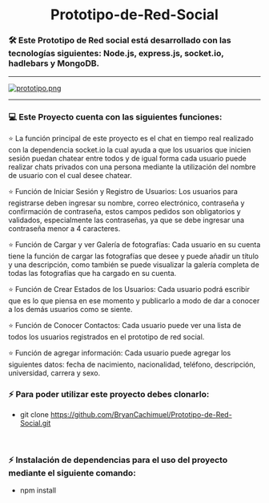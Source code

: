 # <h1 align= "center">Prototipo-de-Red-Social</h1>

<h3> 🛠 Este Prototipo de Red social está desarrollado con las tecnologías siguientes: Node.js, express.js, socket.io, hadlebars y MongoDB.</h3>
<hr>

[![prototipo.png](https://i.postimg.cc/RVgXY0HG/prototipo.png)](https://postimg.cc/Vdbqrm4b)

<hr>

### <h3> :computer: Este Proyecto cuenta con las siguientes funciones: </h3>

<p  aligth="justify"> ⭐️ La función principal de este proyecto es el chat en tiempo real realizado con la dependencia socket.io la cual ayuda a que los usuarios que inicien sesión puedan chatear entre todos y de igual forma cada usuario puede realizar chats privados con una persona mediante la utilización del nombre de usuario con el cual desee chatear.

<p aligth="justify"> ⭐️ Función de Iniciar Sesión y Registro de Usuarios: Los usuarios para registrarse deben ingresar su nombre, correo electrónico, contraseña y confirmación de contraseña, estos campos pedidos son obligatorios y validados, especialmente las contraseñas, ya que se debe ingresar una contraseña menor a 4 caracteres.

<p aligth="justify"> ⭐️ Función de Cargar y ver Galería de fotografías: Cada usuario en su cuenta tiene la función de cargar las fotografías que desee y puede añadir un título y una descripción, como también se puede visualizar la galería completa de todas las fotografías que ha cargado en su cuenta.

<p aligth="justify"> ⭐️ Función de Crear Estados de los Usuarios: Cada usuario podrá escribir que es lo que piensa en ese momento y publicarlo a modo de dar a conocer a los demás usuarios como se siente.

<p aligth="justify"> ⭐️ Función de Conocer Contactos: Cada usuario puede ver una lista de todos los usuarios registrados en el prototipo de red social. 

<p aligth="justify"> ⭐️ Función de agregar información: Cada usuario puede agregar los siguientes datos: fecha de nacimiento, nacionalidad, teléfono, descripción, universidad, carrera y sexo. 


</br>

### <h3> ⚡  Para poder utilizar este proyecto debes clonarlo: </h3>
- git clone https://github.com/BryanCachimuel/Prototipo-de-Red-Social.git

</br>

### <h3> ⚡ Instalación de dependencias para el uso del proyecto mediante el siguiente comando: </h3>
- npm install
